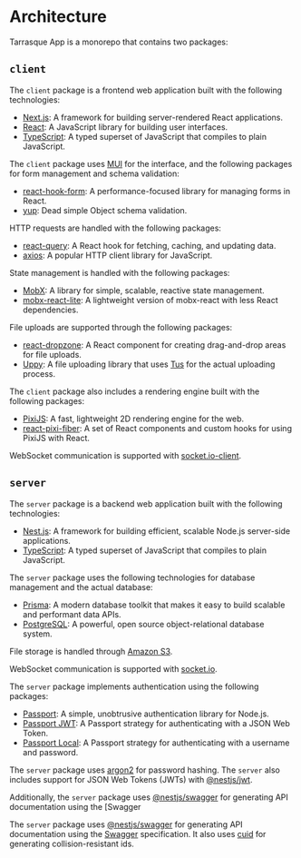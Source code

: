 # Architecture

Tarrasque App is a monorepo that contains two packages:

## `client`

The `client` package is a frontend web application built with the following technologies:

- [Next.js](https://nextjs.org/): A framework for building server-rendered React applications.
- [React](https://reactjs.org/): A JavaScript library for building user interfaces.
- [TypeScript](https://www.typescriptlang.org/): A typed superset of JavaScript that compiles to plain JavaScript.

The `client` package uses [MUI](https://mui.com/) for the interface, and the following packages for form management and schema validation:

- [react-hook-form](https://react-hook-form.com/): A performance-focused library for managing forms in React.
- [yup](https://www.npmjs.com/package/yup): Dead simple Object schema validation.

HTTP requests are handled with the following packages:

- [react-query](https://tanstack.com/query/v4): A React hook for fetching, caching, and updating data.
- [axios](https://axios-http.com/): A popular HTTP client library for JavaScript.

State management is handled with the following packages:

- [MobX](https://mobx.js.org/): A library for simple, scalable, reactive state management.
- [mobx-react-lite](https://www.npmjs.com/package/mobx-react-lite): A lightweight version of mobx-react with less React dependencies.

File uploads are supported through the following packages:

- [react-dropzone](https://react-dropzone.js.org/): A React component for creating drag-and-drop areas for file uploads.
- [Uppy](https://uppy.io/): A file uploading library that uses [Tus](https://tus.io/) for the actual uploading process.

The `client` package also includes a rendering engine built with the following packages:

- [PixiJS](https://pixijs.com/): A fast, lightweight 2D rendering engine for the web.
- [react-pixi-fiber](https://www.npmjs.com/package/react-pixi-fiber): A set of React components and custom hooks for using PixiJS with React.

WebSocket communication is supported with [socket.io-client](https://socket.io/docs/v4/client-api/).

## `server`

The `server` package is a backend web application built with the following technologies:

- [Nest.js](https://nestjs.com/): A framework for building efficient, scalable Node.js server-side applications.
- [TypeScript](https://www.typescriptlang.org/): A typed superset of JavaScript that compiles to plain JavaScript.

The `server` package uses the following technologies for database management and the actual database:

- [Prisma](https://www.prisma.io/): A modern database toolkit that makes it easy to build scalable and performant data APIs.
- [PostgreSQL](https://www.postgresql.org/): A powerful, open source object-relational database system.

File storage is handled through [Amazon S3](https://www.npmjs.com/package/@aws-sdk/client-s3).

WebSocket communication is supported with [socket.io](https://socket.io/).

The `server` package implements authentication using the following packages:

- [Passport](http://www.passportjs.org/): A simple, unobtrusive authentication library for Node.js.
- [Passport JWT](https://www.npmjs.com/package/passport-jwt): A Passport strategy for authenticating with a JSON Web Token.
- [Passport Local](https://www.npmjs.com/package/passport-local): A Passport strategy for authenticating with a username and password.

The `server` package uses [argon2](https://www.npmjs.com/package/argon2) for password hashing. The `server` also includes support for JSON Web Tokens (JWTs) with [@nestjs/jwt](https://www.npmjs.com/package/@nestjs/jwt).

Additionally, the `server` package uses [@nestjs/swagger](https://www.npmjs.com/package/@nestjs/swagger) for generating API documentation using the [Swagger

The `server` package uses [@nestjs/swagger](https://www.npmjs.com/package/@nestjs/swagger) for generating API documentation using the [Swagger](https://swagger.io/) specification. It also uses [cuid](https://www.npmjs.com/package/cuid) for generating collision-resistant ids.
